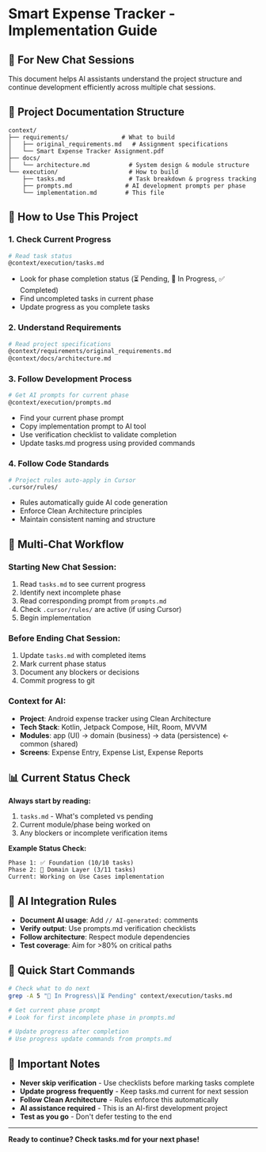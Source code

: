 # Smart Expense Tracker - Implementation Guide

## 📍 For New Chat Sessions

This document helps AI assistants understand the project structure and continue development efficiently across multiple chat sessions.

## 📁 Project Documentation Structure

```
context/
├── requirements/               # What to build
│   ├── original_requirements.md   # Assignment specifications
│   └── Smart Expense Tracker Assignment.pdf
├── docs/
│   └── architecture.md           # System design & module structure
└── execution/                    # How to build
    ├── tasks.md                  # Task breakdown & progress tracking
    ├── prompts.md               # AI development prompts per phase
    └── implementation.md        # This file
```

## 🎯 How to Use This Project

### 1. **Check Current Progress**
```bash
# Read task status
@context/execution/tasks.md
```
- Look for phase completion status (⏳ Pending, 🔄 In Progress, ✅ Completed)
- Find uncompleted tasks in current phase
- Update progress as you complete tasks

### 2. **Understand Requirements**
```bash
# Read project specifications
@context/requirements/original_requirements.md
@context/docs/architecture.md
```

### 3. **Follow Development Process**
```bash
# Get AI prompts for current phase
@context/execution/prompts.md
```
- Find your current phase prompt
- Copy implementation prompt to AI tool
- Use verification checklist to validate completion
- Update tasks.md progress using provided commands

### 4. **Follow Code Standards**
```bash
# Project rules auto-apply in Cursor
.cursor/rules/
```
- Rules automatically guide AI code generation
- Enforce Clean Architecture principles
- Maintain consistent naming and structure

## 🔄 Multi-Chat Workflow

### **Starting New Chat Session:**
1. Read `tasks.md` to see current progress
2. Identify next incomplete phase
3. Read corresponding prompt from `prompts.md`
4. Check `.cursor/rules/` are active (if using Cursor)
5. Begin implementation

### **Before Ending Chat Session:**
1. Update `tasks.md` with completed items
2. Mark current phase status
3. Document any blockers or decisions
4. Commit progress to git

### **Context for AI:**
- **Project**: Android expense tracker using Clean Architecture
- **Tech Stack**: Kotlin, Jetpack Compose, Hilt, Room, MVVM
- **Modules**: app (UI) → domain (business) → data (persistence) ← common (shared)
- **Screens**: Expense Entry, Expense List, Expense Reports

## 📊 Current Status Check

**Always start by reading:**
1. `tasks.md` - What's completed vs pending
2. Current module/phase being worked on
3. Any blockers or incomplete verification items

**Example Status Check:**
```
Phase 1: ✅ Foundation (10/10 tasks) 
Phase 2: 🔄 Domain Layer (3/11 tasks)
Current: Working on Use Cases implementation
```

## 🤖 AI Integration Rules

- **Document AI usage**: Add `// AI-generated:` comments
- **Verify output**: Use prompts.md verification checklists  
- **Follow architecture**: Respect module dependencies
- **Test coverage**: Aim for >80% on critical paths

## 🚀 Quick Start Commands

```bash
# Check what to do next
grep -A 5 "🔄 In Progress\|⏳ Pending" context/execution/tasks.md

# Get current phase prompt
# Look for first incomplete phase in prompts.md

# Update progress after completion
# Use progress update commands from prompts.md
```

## 📝 Important Notes

- **Never skip verification** - Use checklists before marking tasks complete
- **Update progress frequently** - Keep tasks.md current for next session
- **Follow Clean Architecture** - Rules enforce this automatically
- **AI assistance required** - This is an AI-first development project
- **Test as you go** - Don't defer testing to the end

---

**Ready to continue? Check tasks.md for your next phase!**
